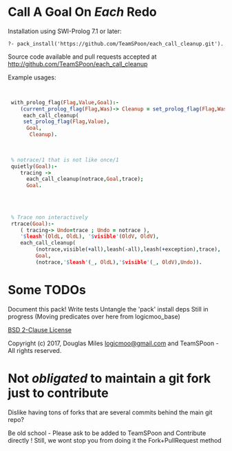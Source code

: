 # Call A Goal On *Each* Redo


 Installation using SWI-Prolog 7.1 or later:

   `?- pack_install('https://github.com/TeamSPoon/each_call_cleanup.git').`



Source code available and pull requests accepted at
http://github.com/TeamSPoon/each_call_cleanup

Example usages: 

```prolog

 
 with_prolog_flag(Flag,Value,Goal):- 
    (current_prolog_flag(Flag,Was)-> Cleanup = set_prolog_flag(Flag,Was); true),
     each_call_cleanup( 
	 set_prolog_flag(Flag,Value), 
	  Goal, 
	   Cleanup). 
 
 

 % notrace/1 that is not like once/1 
 quietly(Goal):- 
    tracing ->
      each_call_cleanup(notrace,Goal,trace);
      Goal.
    
            
 

 % Trace non interactively 
 rtrace(Goal):- 
    ( tracing-> Undo=trace ; Undo = notrace ), 
    '$leash'(OldL, OldL), '$visible'(OldV, OldV), 
    each_call_cleanup( 
         (notrace,visible(+all),leash(-all),leash(+exception),trace), 
         Goal,
         (notrace,'$leash'(_, OldL),'$visible'(_, OldV),Undo)).


```


# Some TODOs

Document this pack!
Write tests
Untangle the 'pack' install deps
Still in progress (Moving predicates over here from logicmoo_base)



[BSD 2-Clause License](LICENSE.md)

Copyright (c) 2017, 
Douglas Miles <logicmoo@gmail.com> and
TeamSPoon - All rights reserved.

# Not _obligated_ to maintain a git fork just to contribute

Dislike having tons of forks that are several commits behind the main git repo?

Be old school - Please ask to be added to TeamSPoon and Contribute directly !
Still, we wont stop you from doing it the Fork+PullRequest method

